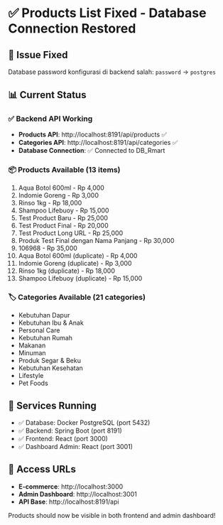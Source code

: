# ✅ Products List Fixed - Database Connection Restored

## 🔧 Issue Fixed
Database password konfigurasi di backend salah: `password` → `postgres`

## 📊 Current Status

### ✅ Backend API Working
- **Products API**: http://localhost:8191/api/products ✅
- **Categories API**: http://localhost:8191/api/categories ✅
- **Database Connection**: ✅ Connected to DB_Rmart

### 📦 Products Available (13 items)
1. Aqua Botol 600ml - Rp 4,000
2. Indomie Goreng - Rp 3,000  
3. Rinso 1kg - Rp 18,000
4. Shampoo Lifebuoy - Rp 15,000
5. Test Product Baru - Rp 25,000
6. Test Product Final - Rp 20,000
7. Test Product Long URL - Rp 25,000
8. Produk Test Final dengan Nama Panjang - Rp 30,000
9. 106968 - Rp 35,000
10. Aqua Botol 600ml (duplicate) - Rp 4,000
11. Indomie Goreng (duplicate) - Rp 3,000
12. Rinso 1kg (duplicate) - Rp 18,000
13. Shampoo Lifebuoy (duplicate) - Rp 15,000

### 🏷️ Categories Available (21 categories)
- Kebutuhan Dapur
- Kebutuhan Ibu & Anak  
- Personal Care
- Kebutuhan Rumah
- Makanan
- Minuman
- Produk Segar & Beku
- Kebutuhan Kesehatan
- Lifestyle
- Pet Foods

## 🚀 Services Running
- ✅ Database: Docker PostgreSQL (port 5432)
- ✅ Backend: Spring Boot (port 8191) 
- ✅ Frontend: React (port 3000)
- ✅ Dashboard Admin: React (port 3001)

## 🔗 Access URLs
- **E-commerce**: http://localhost:3000
- **Admin Dashboard**: http://localhost:3001
- **API Base**: http://localhost:8191/api

Products should now be visible in both frontend and admin dashboard!